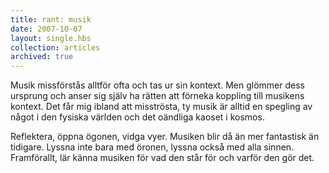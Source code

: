 ```yaml
---
title: rant: musik
date: 2007-10-07
layout: single.hbs
collection: articles
archived: true
---
```

Musik missförstås alltför ofta och tas ur sin kontext. Men glömmer dess
ursprung och anser sig själv ha rätten att förneka koppling till
musikens kontext. Det får mig ibland att misströsta, ty musik är alltid
en spegling av något i den fysiska världen och det oändliga kaoset i
kosmos.

Reflektera, öppna ögonen, vidga vyer. Musiken blir då än mer fantastisk
än tidigare. Lyssna inte bara med öronen, lyssna också med alla sinnen.
Framförallt, lär känna musiken för vad den står för och varför den gör
det.